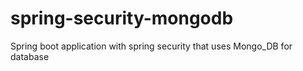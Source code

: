 # spring-security-mongodb
Spring boot application with spring security that uses Mongo_DB for database
